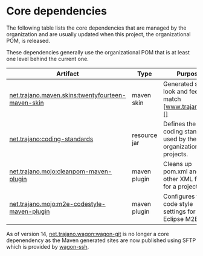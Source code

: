 Core dependencies
=================

The following table lists the core dependencies that are managed by the
organization and are usually updated when this project, the organizational
POM, is released.

These dependencies generally use the organizational POM that is at least
one level behind the current one.

| Artifact                                               | Type         | Purpose                                                                      |
|--------------------------------------------------------|--------------|------------------------------------------------------------------------------|
| [net.trajano.maven.skins:twentyfourteen-maven-skin][2] | maven skin   | Generated site look and feel to match [www.trajano.net][]                    |
| [net.trajano:coding-standards][3]                      | resource jar | Defines the coding standards used by the organization projects.              |
| [net.trajano.mojo:cleanpom-maven-plugin][5]            | maven plugin | Cleans up pom.xml and other XML files for a project.                         |
| [net.trajano.mojo:m2e-codestyle-maven-plugin][6]       | maven plugin | Configures the code style settings for Eclipse M2E                           |

As of version 14, [net.trajano.wagon:wagon-git][7] is no longer a core depenendency as the Maven generated sites are now published using SFTP which is provided by [wagon-ssh](http://maven.apache.org/wagon/wagon-providers/wagon-ssh/).

[2]: http://site.trajano.net/twentyfourteen-maven-skin/
[3]: http://site.trajano.net/coding-standards/
[5]: http://site.trajano.net/cleanpom-maven-plugin/
[6]: http://site.trajano.net/m2e-codestyle-maven-plugin/
[7]: http://site.trajano.net/wagon-git/
[www.trajano.net]: https://www.trajano.net/
